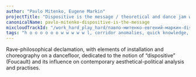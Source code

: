 ```yaml
---
author: "Pavlo Mitenko, Eugene Markin"
projectTitle: "Dispositive is the message / theoretical and dance jam with a DJ on the dance floor"
canonicalName: pavlo-mitenko-dispositive-is-the-message
mixcloudTrackId: "/work_hard_play_hard/павло-митенко-евгений-маркин-dispositive-is-the-message-теоретически-танцевальный-джем-с-диджеем/"
tags: "h o o o o o o w w w w w l, corridor anomalies, quick knowledge, intimate interfaces, psychodata,  dispersed collectivity, social choreography, joy acceleration, political dancefloor, rhythm"
---
```

Rave-philosophical declamation, with elements of installation and choreography on a dancefloor, dedicated to the notion of “dispositive” (Foucault) and its influence on contemporary aesthetical-political analysis and practises.
